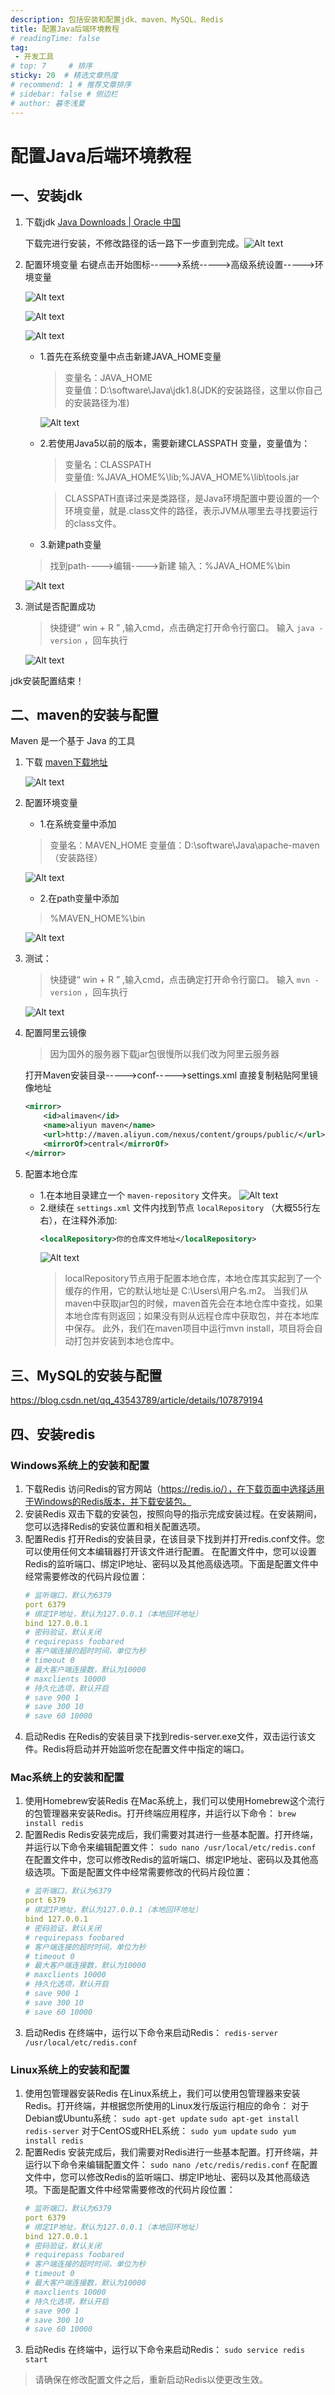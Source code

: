 ```yaml
---
description: 包括安装和配置jdk、maven、MySQL、Redis
title: 配置Java后端环境教程
# readingTime: false
tag:
 - 开发工具
# top: 7     # 排序
sticky: 20  # 精选文章热度
# recommend: 1 # 推荐文章排序
# sidebar: false # 侧边栏
# author: 暮冬浅夏
---
```

# 配置Java后端环境教程

## 一、安装jdk 
1. 下载jdk
    [Java Downloads | Oracle 中国](https://www.oracle.com/cn/java/technologies/downloads/#jdk17-windows)

    下载完进行安装，不修改路径的话一路下一步直到完成。![Alt text](开发工具安装/image.png)
 
2. 配置环境变量
    右键点击开始图标----->系统----->高级系统设置----->环境变量

    ![Alt text](开发工具安装/image-1.png)

    ![Alt text](开发工具安装/image-2.png)

    ![Alt text](开发工具安装/image-3.png)

    * 1.首先在系统变量中点击新建JAVA\_HOME变量
        > 变量名：JAVA_HOME  
        > 变量值：D:\software\Java\jdk1.8(JDK的安装路径，这里以你自己的安装路径为准)

        ![Alt text](开发工具安装/image-4.png)
    * 2.若使用Java5以前的版本，需要新建CLASSPATH 变量，变量值为：
        > 变量名：CLASSPATH  
        > 变量值: %JAVA\_HOME%\\lib;%JAVA\_HOME%\\lib\\tools.jar

        > CLASSPATH直译过来是类路径，是Java环境配置中要设置的一个环境变量，就是.class文件的路径，表示JVM从哪里去寻找要运行的class文件。

    * 3.新建path变量

    > 找到path---->编辑---->新建
    > 输入：%JAVA\_HOME%\\bin

    ![Alt text](开发工具安装/image-5.png)

3. 测试是否配置成功 

    > 快捷键“ win + R ” ,输入cmd，点击确定打开命令行窗口。
    > 输入 `java -version` ，回车执行

    ![Alt text](开发工具安装/image-6.png)

jdk安装配置结束！

## 二、maven的安装与配置 

Maven 是一个基于 Java 的工具

1. 下载 
    [maven下载地址](https://maven.apache.org/download.cgi)

    ![Alt text](开发工具安装/image-7.png)

2. 配置环境变量  
    * 1.在系统变量中添加
    > 变量名：MAVEN_HOME
    > 变量值：D:\software\Java\apache-maven（安装路径）

    ![Alt text](开发工具安装/image-8.png)

    * 2.在path变量中添加
    > %MAVEN_HOME%\bin

    ![Alt text](开发工具安装/image-9.png)
    

3. 测试： 
    > 快捷键“ win + R ” ,输入cmd，点击确定打开命令行窗口。
    > 输入 `mvn -version` ，回车执行

    ![Alt text](开发工具安装/image-10.png)
4. 配置阿里云镜像
    > 因为国外的服务器下载jar包很慢所以我们改为阿里云服务器

    打开Maven安装目录----->conf----->settings.xml
    直接复制粘贴阿里镜像地址
    ```xml
	<mirror>
		<id>alimaven</id>
		<name>aliyun maven</name>
		<url>http://maven.aliyun.com/nexus/content/groups/public/</url>
		<mirrorOf>central</mirrorOf>
	</mirror>
    ```
5. 配置本地仓库
    * 1.在本地目录建立一个 `maven-repository` 文件夹。
    ![Alt text](开发工具安装/image-11.png)
    * 2.继续在 `settings.xml` 文件内找到节点 `localRepository` （大概55行左右），在注释外添加:
        ```xml
        <localRepository>你的仓库文件地址</localRepository>
        ```
        ![Alt text](开发工具安装/image-12.png)
        > localRepository节点用于配置本地仓库，本地仓库其实起到了一个缓存的作用，它的默认地址是 C:\Users\用户名.m2。
        当我们从maven中获取jar包的时候，maven首先会在本地仓库中查找，如果本地仓库有则返回；如果没有则从远程仓库中获取包，并在本地库中保存。
        此外，我们在maven项目中运行mvn install，项目将会自动打包并安装到本地仓库中。
## 三、MySQL的安装与配置 
https://blog.csdn.net/qq_43543789/article/details/107879194

## 四、安装redis 
### Windows系统上的安装和配置
1. 下载Redis
    访问Redis的官方网站（https://redis.io/），在下载页面中选择适用于Windows的Redis版本，并下载安装包。
2. 安装Redis
    双击下载的安装包，按照向导的指示完成安装过程。在安装期间，您可以选择Redis的安装位置和相关配置选项。
3. 配置Redis
    打开Redis的安装目录，在该目录下找到并打开redis.conf文件。您可以使用任何文本编辑器打开该文件进行配置。
    在配置文件中，您可以设置Redis的监听端口、绑定IP地址、密码以及其他高级选项。下面是配置文件中经常需要修改的代码片段位置：
    ```yaml
    # 监听端口，默认为6379
    port 6379
    # 绑定IP地址，默认为127.0.0.1（本地回环地址）
    bind 127.0.0.1
    # 密码验证，默认关闭
    # requirepass foobared
    # 客户端连接的超时时间，单位为秒
    # timeout 0
    # 最大客户端连接数，默认为10000
    # maxclients 10000
    # 持久化选项，默认开启
    # save 900 1
    # save 300 10
    # save 60 10000
    ```
4. 启动Redis
    在Redis的安装目录下找到redis-server.exe文件，双击运行该文件。Redis将启动并开始监听您在配置文件中指定的端口。
### Mac系统上的安装和配置
1. 使用Homebrew安装Redis
    在Mac系统上，我们可以使用Homebrew这个流行的包管理器来安装Redis。打开终端应用程序，并运行以下命令：
    `brew install redis`
2. 配置Redis
    Redis安装完成后，我们需要对其进行一些基本配置。打开终端，并运行以下命令来编辑配置文件：
    `sudo nano /usr/local/etc/redis.conf`
    在配置文件中，您可以修改Redis的监听端口、绑定IP地址、密码以及其他高级选项。下面是配置文件中经常需要修改的代码片段位置：
    ```yaml
    # 监听端口，默认为6379
    port 6379
    # 绑定IP地址，默认为127.0.0.1（本地回环地址）
    bind 127.0.0.1
    # 密码验证，默认关闭
    # requirepass foobared
    # 客户端连接的超时时间，单位为秒
    # timeout 0
    # 最大客户端连接数，默认为10000
    # maxclients 10000
    # 持久化选项，默认开启
    # save 900 1
    # save 300 10
    # save 60 10000
    ```
3. 启动Redis
    在终端中，运行以下命令来启动Redis：
    `redis-server /usr/local/etc/redis.conf`
### Linux系统上的安装和配置
1. 使用包管理器安装Redis
    在Linux系统上，我们可以使用包管理器来安装Redis。打开终端，并根据您所使用的Linux发行版运行相应的命令：
    对于Debian或Ubuntu系统：
    `sudo apt-get update`
    `sudo apt-get install redis-server`
    对于CentOS或RHEL系统：
    `sudo yum update`
    `sudo yum install redis`
2. 配置Redis
    安装完成后，我们需要对Redis进行一些基本配置。打开终端，并运行以下命令来编辑配置文件：
    `sudo nano /etc/redis/redis.conf`
    在配置文件中，您可以修改Redis的监听端口、绑定IP地址、密码以及其他高级选项。下面是配置文件中经常需要修改的代码片段位置：
    ```yaml
    # 监听端口，默认为6379
    port 6379
    # 绑定IP地址，默认为127.0.0.1（本地回环地址）
    bind 127.0.0.1
    # 密码验证，默认关闭
    # requirepass foobared
    # 客户端连接的超时时间，单位为秒
    # timeout 0
    # 最大客户端连接数，默认为10000
    # maxclients 10000
    # 持久化选项，默认开启
    # save 900 1
    # save 300 10
    # save 60 10000
    ```
3. 启动Redis
    在终端中，运行以下命令来启动Redis：
    `sudo service redis start`

> 请确保在修改配置文件之后，重新启动Redis以使更改生效。  
